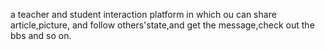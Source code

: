 a teacher and student interaction platform in which ou can share article,picture, and follow others'state,and get the message,check out the bbs and so on.